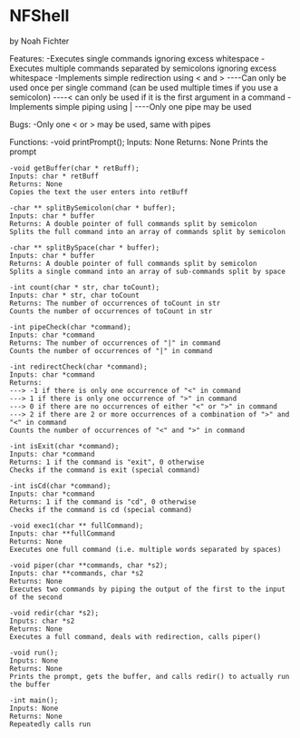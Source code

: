 # NFShell

by Noah Fichter

Features:
	-Executes single commands ignoring excess whitespace
	-Executes multiple commands separated by semicolons ignoring excess whitespace
	-Implements simple redirection using < and >
	----Can only be used once per single command (can be used multiple times if you use a semicolon)
	----< can only be used if it is the first argument in a command
	-Implements simple piping using |
	----Only one pipe may be used
		
Bugs:
	-Only one < or > may be used, same with pipes
	
Functions:
	-void printPrompt();
	Inputs: None
	Returns: None
	Prints the prompt
	
	-void getBuffer(char * retBuff); 
	Inputs: char * retBuff
	Returns: None
	Copies the text the user enters into retBuff
	
	-char ** splitBySemicolon(char * buffer);
	Inputs: char * buffer
	Returns: A double pointer of full commands split by semicolon
	Splits the full command into an array of commands split by semicolon
	
	-char ** splitBySpace(char * buffer);
	Inputs: char * buffer
	Returns: A double pointer of full commands split by semicolon
	Splits a single command into an array of sub-commands split by space
	
	-int count(char * str, char toCount);
	Inputs: char * str, char toCount
	Returns: The number of occurrences of toCount in str
	Counts the number of occurrences of toCount in str
	
	-int pipeCheck(char *command);
	Inputs: char *command
	Returns: The number of occurrences of "|" in command
	Counts the number of occurrences of "|" in command
	
	-int redirectCheck(char *command);
	Inputs: char *command
	Returns:
	---> -1 if there is only one occurrence of "<" in command
	---> 1 if there is only one occurrence of ">" in command
	---> 0 if there are no occurrences of either "<" or ">" in command
	---> 2 if there are 2 or more occurrences of a combination of ">" and "<" in command
	Counts the number of occurrences of "<" and ">" in command
	
	-int isExit(char *command);
	Inputs: char *command
	Returns: 1 if the command is "exit", 0 otherwise
	Checks if the command is exit (special command)
	
	-int isCd(char *command);
	Inputs: char *command
	Returns: 1 if the command is "cd", 0 otherwise
	Checks if the command is cd (special command)
	
	-void exec1(char ** fullCommand); 
	Inputs: char **fullCommand
	Returns: None
	Executes one full command (i.e. multiple words separated by spaces)
	
	-void piper(char **commands, char *s2);
	Inputs: char **commands, char *s2
	Returns: None
	Executes two commands by piping the output of the first to the input of the second
	
	-void redir(char *s2);
	Inputs: char *s2
	Returns: None
	Executes a full command, deals with redirection, calls piper()
	
	-void run(); 
	Inputs: None
	Returns: None
	Prints the prompt, gets the buffer, and calls redir() to actually run the buffer
	
	-int main();
	Inputs: None
	Returns: None
	Repeatedly calls run